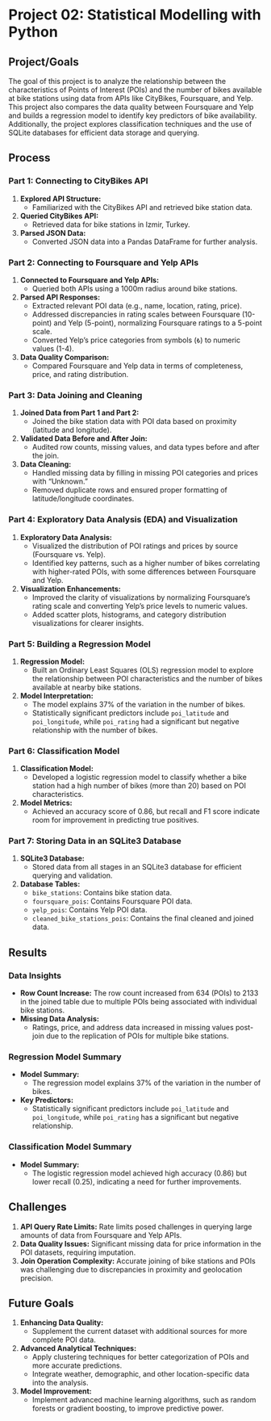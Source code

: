 # Project 02: Statistical Modelling with Python

## Project/Goals
The goal of this project is to analyze the relationship between the characteristics of Points of Interest (POIs) and the number of bikes available at bike stations using data from APIs like CityBikes, Foursquare, and Yelp. This project also compares the data quality between Foursquare and Yelp and builds a regression model to identify key predictors of bike availability. Additionally, the project explores classification techniques and the use of SQLite databases for efficient data storage and querying.

## Process
### Part 1: Connecting to CityBikes API
1. **Explored API Structure:**
   - Familiarized with the CityBikes API and retrieved bike station data.
2. **Queried CityBikes API:**
   - Retrieved data for bike stations in Izmir, Turkey.
3. **Parsed JSON Data:**
   - Converted JSON data into a Pandas DataFrame for further analysis.

### Part 2: Connecting to Foursquare and Yelp APIs
1. **Connected to Foursquare and Yelp APIs:**
   - Queried both APIs using a 1000m radius around bike stations.
2. **Parsed API Responses:**
   - Extracted relevant POI data (e.g., name, location, rating, price).
   - Addressed discrepancies in rating scales between Foursquare (10-point) and Yelp (5-point), normalizing Foursquare ratings to a 5-point scale.
   - Converted Yelp’s price categories from symbols (`₺`) to numeric values (1-4).
3. **Data Quality Comparison:**
   - Compared Foursquare and Yelp data in terms of completeness, price, and rating distribution.

### Part 3: Data Joining and Cleaning
1. **Joined Data from Part 1 and Part 2:**
   - Joined the bike station data with POI data based on proximity (latitude and longitude).
2. **Validated Data Before and After Join:**
   - Audited row counts, missing values, and data types before and after the join.
3. **Data Cleaning:**
   - Handled missing data by filling in missing POI categories and prices with “Unknown.”
   - Removed duplicate rows and ensured proper formatting of latitude/longitude coordinates.

### Part 4: Exploratory Data Analysis (EDA) and Visualization
1. **Exploratory Data Analysis:**
   - Visualized the distribution of POI ratings and prices by source (Foursquare vs. Yelp).
   - Identified key patterns, such as a higher number of bikes correlating with higher-rated POIs, with some differences between Foursquare and Yelp.
2. **Visualization Enhancements:**
   - Improved the clarity of visualizations by normalizing Foursquare’s rating scale and converting Yelp’s price levels to numeric values.
   - Added scatter plots, histograms, and category distribution visualizations for clearer insights.

### Part 5: Building a Regression Model
1. **Regression Model:**
   - Built an Ordinary Least Squares (OLS) regression model to explore the relationship between POI characteristics and the number of bikes available at nearby bike stations.
2. **Model Interpretation:**
   - The model explains 37% of the variation in the number of bikes.
   - Statistically significant predictors include `poi_latitude` and `poi_longitude`, while `poi_rating` had a significant but negative relationship with the number of bikes.

### Part 6: Classification Model
1. **Classification Model:**
   - Developed a logistic regression model to classify whether a bike station had a high number of bikes (more than 20) based on POI characteristics.
2. **Model Metrics:**
   - Achieved an accuracy score of 0.86, but recall and F1 score indicate room for improvement in predicting true positives.

### Part 7: Storing Data in an SQLite3 Database
1. **SQLite3 Database:**
   - Stored data from all stages in an SQLite3 database for efficient querying and validation.
2. **Database Tables:**
   - `bike_stations`: Contains bike station data.
   - `foursquare_pois`: Contains Foursquare POI data.
   - `yelp_pois`: Contains Yelp POI data.
   - `cleaned_bike_stations_pois`: Contains the final cleaned and joined data.

## Results
### Data Insights
- **Row Count Increase:** The row count increased from 634 (POIs) to 2133 in the joined table due to multiple POIs being associated with individual bike stations.
- **Missing Data Analysis:** 
  - Ratings, price, and address data increased in missing values post-join due to the replication of POIs for multiple bike stations.
  
### Regression Model Summary
- **Model Summary:**
  - The regression model explains 37% of the variation in the number of bikes.
- **Key Predictors:**
  - Statistically significant predictors include `poi_latitude` and `poi_longitude`, while `poi_rating` has a significant but negative relationship.

### Classification Model Summary
- **Model Summary:**
  - The logistic regression model achieved high accuracy (0.86) but lower recall (0.25), indicating a need for further improvements.

## Challenges
1. **API Query Rate Limits:** Rate limits posed challenges in querying large amounts of data from Foursquare and Yelp APIs.
2. **Data Quality Issues:** Significant missing data for price information in the POI datasets, requiring imputation.
3. **Join Operation Complexity:** Accurate joining of bike stations and POIs was challenging due to discrepancies in proximity and geolocation precision.

## Future Goals
1. **Enhancing Data Quality:**
   - Supplement the current dataset with additional sources for more complete POI data.
2. **Advanced Analytical Techniques:**
   - Apply clustering techniques for better categorization of POIs and more accurate predictions.
   - Integrate weather, demographic, and other location-specific data into the analysis.
3. **Model Improvement:**
   - Implement advanced machine learning algorithms, such as random forests or gradient boosting, to improve predictive power.

